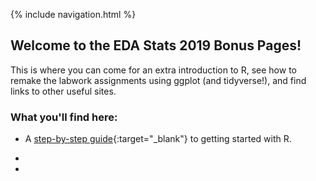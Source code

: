 {% include navigation.html %}


## Welcome to the EDA Stats 2019 Bonus Pages!

This is where you can come for an extra introduction to R, see how to remake the labwork assignments using ggplot (and tidyverse!), and find links to other useful sites. 


### What you'll find here: 

- A [step-by-step guide](/before-you-start.html){:target="_blank"} to getting started with R. 

- 

- 

